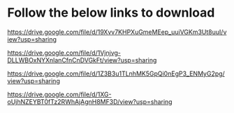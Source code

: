 # Follow the below links to download
https://drive.google.com/file/d/19Xvv7KHPXuGmeMEep_uuiVGKm3Ut8uuI/view?usp=sharing

https://drive.google.com/file/d/1Vjnjvg-DLLWBOxNYXnlanCfnCnDVGkFt/view?usp=sharing

https://drive.google.com/file/d/1Z3B3u1TLnhMK5GpQi0nEgP3_ENMyG2pg/view?usp=sharing

https://drive.google.com/file/d/1XG-oUjhNZEYBT0fTz2RWhAjAgnH8MF3D/view?usp=sharing